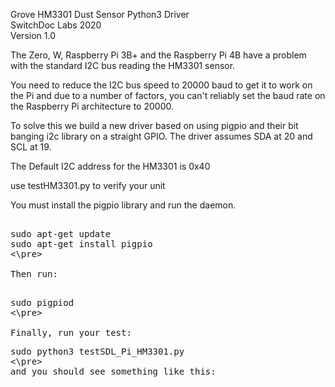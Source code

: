 Grove HM3301 Dust Sensor Python3 Driver<BR>
SwitchDoc Labs 2020<BR>
Version 1.0<BR>

The Zero, W, Raspberry Pi 3B+ and the Raspberry Pi 4B have a problem with the standard I2C bus reading the HM3301 sensor.<BR>

You need to reduce the I2C bus speed to 20000 baud to get it to work on the Pi and due to a number of factors, you can't reliably set the baud rate on the Raspberry Pi architecture to 20000.<BR>

To solve this we build a new driver based on using pigpio and their bit banging i2c library on a straight GPIO.   The driver assumes SDA at 20 and SCL at 19. <BR>

The Default I2C address for the HM3301 is 0x40<BR>

use testHM3301.py to verify your unit <BR>

You must install the pigpio library and run the daemon.


<pre>

sudo apt-get update
sudo apt-get install pigpio
<\pre>

Then run:

<pre>
sudo pigpiod
<\pre>

Finally, run your test:
<pre>
sudo python3 testSDL_Pi_HM3301.py
<\pre>
and you should see something like this:



